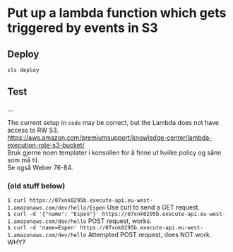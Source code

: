 # Put up a lambda function which gets triggered by events in S3
## Deploy  
`sls deploy`  
## Test  
...

The current setup in `code` may be correct, but the Lambda does not have access to RW S3.  
https://aws.amazon.com/premiumsupport/knowledge-center/lambda-execution-role-s3-bucket/  
Bruk gjerne noen templater i konsollen for å finne ut hvilke policy og sånn som må til.  
Se også Weber 76-84.  


### (old stuff below)
`$ curl https://07xnk0295b.execute-api.eu-west-1.amazonaws.com/dev/hello/Espen`  Use curl to send a GET request.  
`$ curl -d '{"name": "Espen"}' https://07xnk0295b.execute-api.eu-west-1.amazonaws.com/dev/hello` POST request, works.  
`$ curl -d 'name=Espen' https://07xnk0295b.execute-api.eu-west-1.amazonaws.com/dev/hello`  Attempted POST request, does NOT work. WHY?  
